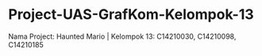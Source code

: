 # Project-UAS-GrafKom-Kelompok-13
Nama Project: Haunted Mario | Kelompok 13: C14210030, C14210098, C14210185
